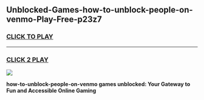 
## Unblocked-Games-how-to-unblock-people-on-venmo-Play-Free-p23z7
<h3>
<a href="https://premium76.site?title=how-to-unblock-people-on-venmo&ref=18A1">CLICK TO PLAY</a></h3>
<hr>

<h3>
<a href="https://premium76.site?title=how-to-unblock-people-on-venmo&ref=18A1">CLICK 2 PLAY</a>
  
</h3>

<a href="https://premium76.site?title=how-to-unblock-people-on-venmo&ref=18A1"><img src="https://clearcache.store/games.png"></a>


**how-to-unblock-people-on-venmo games unblocked: Your Gateway to Fun and Accessible Online Gaming**
